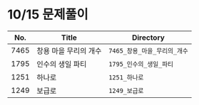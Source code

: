 # 10/15 문제풀이



| No.  | Title                 | Directory                    |
| ---- | --------------------- | ---------------------------- |
| 7465 | 창용 마을 무리의 개수 | `7465_창용_마을_무리의_개수` |
| 1795 | 인수의 생일 파티      | `1795_인수의_생일_파티`      |
| 1251 | 하나로                | `1251_하나로`                |
| 1249 | 보급로                | `1249_보급로`                |

